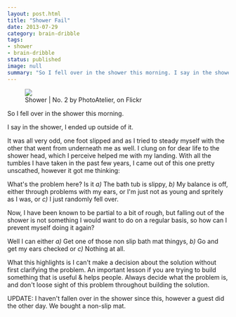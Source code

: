 ```yaml
---
layout: post.html
title: "Shower Fail"
date: 2013-07-29
category: brain-dribble
tags:
- shower
- brain-dribble
status: published
image: null
summary: "So I fell over in the shower this morning. I say in the shower, I ended up outside of it."
---
```


<figure>
	<img src="http://farm3.staticflickr.com/2729/5845417144_e3545de079.jpg" />
	<figcaption>Shower | No. 2 by PhotoAtelier, on Flickr</figcaption>
</figure>

So I fell over in the shower this morning.

I say in the shower, I ended up outside of it.

It was all very odd, one foot slipped and as I tried to steady myself with the other that went from underneath me as well. I clung on for dear life to the shower head, which I perceive helped me with my landing. With all the tumbles I have taken in the past few years, I came out of this one pretty unscathed, however it got me thinking:

What's the problem here? Is it <i>a)</i> The bath tub is slippy, <i>b)</i> My balance is off, either through problems with my ears, or I'm just not as young and spritely as I was, or <i>c)</i> I just randomly fell over.

Now, I have been known to be partial to a bit of rough, but falling out of the shower is not something I would want to do on a regular basis, so how can I prevent myself doing it again?

Well I can either <i>a)</i> Get one of those non slip bath mat thingys, <i>b)</i> Go and get my ears checked or <i>c)</i> Nothing at all.

<p data-pullquote-top="...can't make a decision about the solution without first clarifying the problem.">What this highlights is I can't make a decision about the solution without first clarifying the problem. An important lesson if you are trying to build something that is useful & helps people. Always decide what the problem is, and don't loose sight of this problem throughout building the solution.</p>

UPDATE: I haven't fallen over in the shower since this, however a guest did the other day. We bought a non-slip mat.

